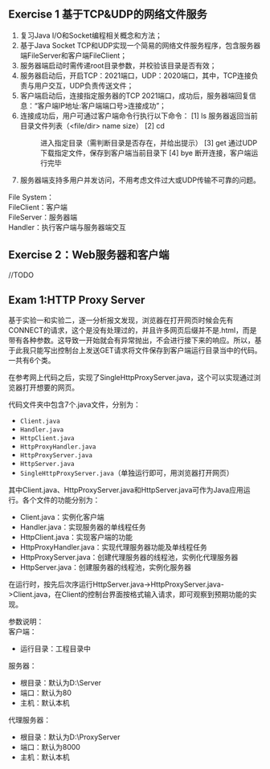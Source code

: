 Exercise 1 基于TCP&UDP的网络文件服务
---------------------------------------------
1)	复习Java I/O和Socket编程相关概念和方法；
2)	基于Java Socket TCP和UDP实现一个简易的网络文件服务程序，包含服务器端FileServer和客户端FileClient；
3)	服务器端启动时需传递root目录参数，并校验该目录是否有效；
4)	服务器启动后，开启TCP：2021端口，UDP：2020端口，其中，TCP连接负责与用户交互，UDP负责传送文件；
5)	客户端启动后，连接指定服务器的TCP 2021端口，成功后，服务器端回复信息：“客户端IP地址:客户端端口号>连接成功”；
6)	连接成功后，用户可通过客户端命令行执行以下命令：
	[1]	ls	服务器返回当前目录文件列表（<file/dir>	name	size）
	[2]	cd  <dir>	进入指定目录（需判断目录是否存在，并给出提示）
	[3]	get  <file>	通过UDP下载指定文件，保存到客户端当前目录下
	[4]	bye	断开连接，客户端运行完毕
7)	服务器端支持多用户并发访问，不用考虑文件过大或UDP传输不可靠的问题。

File System：  
FileClient：客户端  
FileServer：服务器端  
Handler：执行客户端与服务器端交互

Exercise 2：Web服务器和客户端
--------------------------------------------
//TODO




Exam 1:HTTP Proxy Server
---------------------------------------------
基于实验一和实验二，逐一分析报文发现，浏览器在打开网页时候会先有CONNECT的请求，这个是没有处理过的，并且许多网页后缀并不是.html，而是带有各种参数。这导致一开始就会有异常抛出，不会进行接下来的响应。所以，基于此我只能写出控制台上发送GET请求将文件保存到客户端运行目录当中的代码。一共有6个类。

在参考网上代码之后，实现了SingleHttpProxyServer.java，这个可以实现通过浏览器打开想要的网页。
  
代码文件夹中包含7个.java文件，分别为：  
   *  `Client.java`  
   * `Handler.java`  
   * `HttpClient.java`  
   * `HttpProxyHandler.java`  
   * `HttpProxyServer.java`  
   * `HttpServer.java`  
   * `SingleHttpProxyServer.java`（单独运行即可，用浏览器打开网页）  

其中Client.java、HttpProxyServer.java和HttpServer.java可作为Java应用运行。各个文件的功能分别为：  
 * Client.java：实例化客户端  
 * Handler.java：实现服务器的单线程任务  
 * HttpClient.java：实现客户端的功能  
 * HttpProxyHandler.java：实现代理服务器功能及单线程任务  
 * HttpProxyServer.java：创建代理服务器的线程池，实例化代理服务器  
 * HttpServer.java：创建服务器的线程池，实例化服务器  

在运行时，按先后次序运行HttpServer.java->HttpProxyServer.java->Client.java，在Client的控制台界面按格式输入请求，即可观察到预期功能的实现。

参数说明：  
客户端：  
 * 运行目录：工程目录中   
   
服务器：  
*  根目录：默认为D:\Server  
*  端口：默认为80  
* 主机：默认本机  

代理服务器：  
* 根目录：默认为D:\ProxyServer  
* 端口：默认为8000  
* 主机：默认本机  